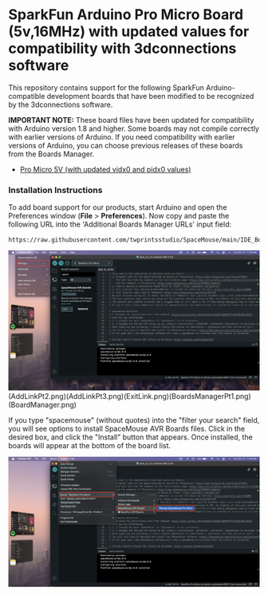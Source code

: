 # SparkFun Arduino Pro Micro Board (5v,16MHz) with updated values for compatibility with 3dconnections software

This repository contains support for the following SparkFun Arduino-compatible development boards that have been modified to be recognized by the 3dconnections software.

**IMPORTANT NOTE:** These board files have been updated for compatibility with Arduino version 1.8 and higher. Some boards may not compile correctly with earlier versions of Arduino. If you need compatibility with earlier versions of Arduino, you can choose previous releases of these boards from the Boards Manager.


- [Pro Micro 5V (with updated vidx0 and pidx0 values)](https://www.sparkfun.com/products/11098)


### Installation Instructions

To add board support for our products, start Arduino and open the Preferences window (**File** > **Preferences**). Now copy and paste the following URL into the 'Additional Boards Manager URLs' input field:

    https://raw.githubusercontent.com/twprintsstudio/SpaceMouse/main/IDE_Board_Manager/package_thomas_spacemouse_index.json


![Boards Manager Menu](AddLink.png)(AddLinkPt2.png)(AddLinkPt3.png)(ExitLink.png)(BoardsManagerPt1.png)(BoardManager.png)

If you type "spacemouse" (without quotes) into the "filter your search" field, you will see options to install SpaceMouse AVR Boards files. Click in the desired box, and click the "Install" button that appears. Once installed, the boards will appear at the bottom of the board list.

![Sparkfun Boards](BoardSelection.png)
